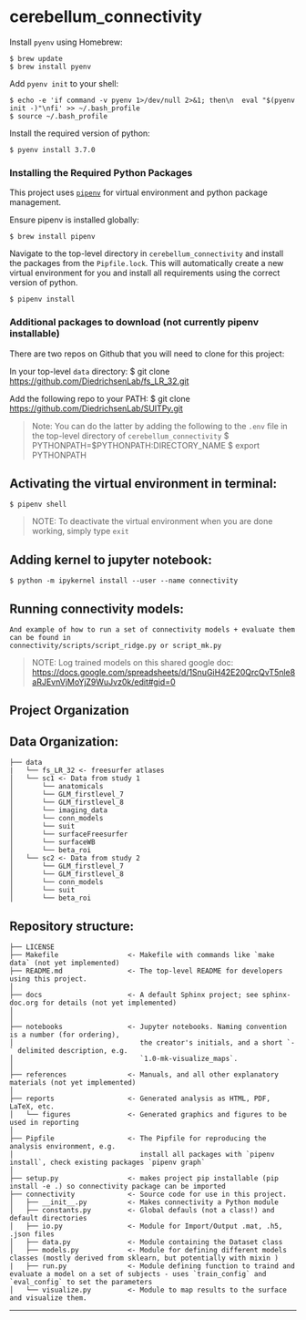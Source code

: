 cerebellum_connectivity 
==============================

Install `pyenv` using Homebrew:

    $ brew update
    $ brew install pyenv

Add `pyenv init` to your shell:

    $ echo -e 'if command -v pyenv 1>/dev/null 2>&1; then\n  eval "$(pyenv init -)"\nfi' >> ~/.bash_profile
    $ source ~/.bash_profile

Install the required version of python:

    $ pyenv install 3.7.0

### Installing the Required Python Packages

This project uses [`pipenv`](https://github.com/pypa/pipenv) for virtual environment and python package management.

Ensure pipenv is installed globally:

    $ brew install pipenv

Navigate to the top-level directory in `cerebellum_connectivity` and install the packages from the `Pipfile.lock`.
This will automatically create a new virtual environment for you and install all requirements using the correct version of python.

    $ pipenv install

### Additional packages to download (not currently pipenv installable)

There are two repos on Github that you will need to clone for this project:

In your top-level `data` directory: 
    $ git clone https://github.com/DiedrichsenLab/fs_LR_32.git

Add the following repo to your PATH:
    $ git clone https://github.com/DiedrichsenLab/SUITPy.git

> Note: You can do the latter by adding the following to the `.env` file in the top-level directory of `cerebellum_connectivity`
    $ PYTHONPATH=$PYTHONPATH:DIRECTORY_NAME
    $ export PYTHONPATH

## Activating the virtual environment in terminal:

    $ pipenv shell

> NOTE: To deactivate the virtual environment when you are done working, simply type `exit`

## Adding kernel to jupyter notebook:

    $ python -m ipykernel install --user --name connectivity

## Running connectivity models:

    And example of how to run a set of connectivity models + evaluate them can be found in 
    connectivity/scripts/script_ridge.py or script_mk.py 

> NOTE: Log trained models on this shared google doc: https://docs.google.com/spreadsheets/d/1SnuGiH42E20QrcQvT5nle8aRJEvnVjMoYjZ9WuJvz0k/edit#gid=0

Project Organization
------------

Data Organization: 
------------
    ├── data
    |   └── fs_LR_32 <- freesurfer atlases
    │   └── sc1 <- Data from study 1
    │       └── anatomicals          
    │       └── GLM_firstlevel_7
    │       └── GLM_firstlevel_8
    │       └── imaging_data
    │       └── conn_models
    │       └── suit
    │       └── surfaceFreesurfer
    │       └── surfaceWB
    │       └── beta_roi
    │   └── sc2 <- Data from study 2         
    │       └── GLM_firstlevel_7
    │       └── GLM_firstlevel_8
    │       └── conn_models
    │       └── suit
    │       └── beta_roi    

Repository structure:
------------ 
    ├── LICENSE
    ├── Makefile                 <- Makefile with commands like `make data` (not yet implemented)
    ├── README.md                <- The top-level README for developers using this project.
    │
    ├── docs                     <- A default Sphinx project; see sphinx-doc.org for details (not yet implemented)
    │
    │
    ├── notebooks                <- Jupyter notebooks. Naming convention is a number (for ordering),
    │                               the creator's initials, and a short `-` delimited description, e.g.
    │                               `1.0-mk-visualize_maps`.
    │
    ├── references               <- Manuals, and all other explanatory materials (not yet implemented)
    │
    ├── reports                  <- Generated analysis as HTML, PDF, LaTeX, etc.
    │   └── figures              <- Generated graphics and figures to be used in reporting
    │
    ├── Pipfile                  <- The Pipfile for reproducing the analysis environment, e.g.
    │                               install all packages with `pipenv install`, check existing packages `pipenv graph`
    │
    ├── setup.py                 <- makes project pip installable (pip install -e .) so connectivity package can be imported
    ├── connectivity             <- Source code for use in this project.
    │   ├── __init__.py          <- Makes connectivity a Python module
    │   ├── constants.py         <- Global defauls (not a class!) and default directories   
    │   ├── io.py                <- Module for Import/Output .mat, .h5, .json files
    │   ├── data.py              <- Module containing the Dataset class 
    │   ├── models.py            <- Module for defining different models classes (mostly derived from sklearn, but potentially with mixin )
    |   ├── run.py               <- Module defining function to traind and evaluate a model on a set of subjects - uses `train_config` and `eval_config` to set the parameters
    │   └── visualize.py         <- Module to map results to the surface and visualize them. 
--------

